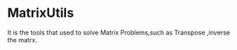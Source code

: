 # MatrixUtils
It is the tools that used to solve Matrix Problems,such as Transpose ,inverse the matrx.
